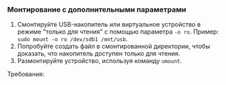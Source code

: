 
### Монтирование с дополнительными параметрами

1. Смонтируйте USB-накопитель или виртуальное устройство в режиме "только для чтения" с помощью параметра `-o ro`. Пример: `sudo mount -o ro /dev/sdb1 /mnt/usb`.
2. Попробуйте создать файл в смонтированной директории, чтобы доказать, что накопитель доступен только для чтения.
3. Размонтируйте устройство, используя команду `umount`.

Требования:

